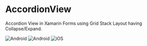 # AccordionView
Accordion View in Xamarin Forms using Grid Stack Layout having Collapse/Expand.

![Android](http://content.screencast.com/users/IAm7/folders/Jing/media/0784787b-5d00-408b-92b4-1adbe63905e3/2016-06-03_1704.png)
![Android](http://content.screencast.com/users/IAm7/folders/Jing/media/8d0f0def-c8bb-4528-8c94-1d385329659b/2016-06-03_1705.png)
![iOS](http://content.screencast.com/users/IAm7/folders/Jing/media/fbb1c56c-2322-4639-a253-e70e6e4ad738/1.png)
